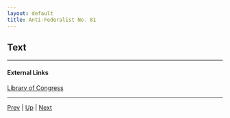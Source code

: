 ```yaml
---
layout: default
title: Anti-Federalist No. 81
---
```


## Text

---
#### External Links
[Library of Congress]()

---

[Prev](80.md) | [Up](README.md) | [Next](82.md)
